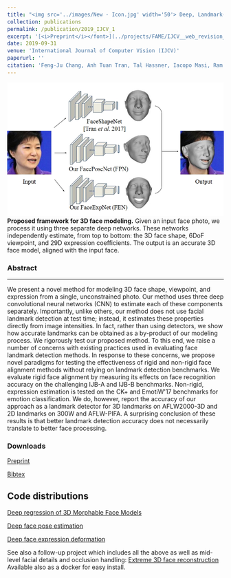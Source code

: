```yaml
---
title: "<img src='../images/New - Icon.jpg' width='50'> Deep, Landmark-Free FAME: Face Alignment, Modeling, and Expression Estimation"
collection: publications
permalink: /publication/2019_IJCV_1
excerpt: '[<i>Preprint</i></font>](../projects/FAME/IJCV__web_revision__FAME.pdf) '
date: 2019-09-31
venue: 'International Journal of Computer Vision (IJCV)'
paperurl: ''
citation: 'Feng-Ju Chang, Anh Tuan Tran, Tal Hassner, Iacopo Masi, Ram Nevatia, and Gerard Medioni. <i>Deep, Landmark-Free FAME: Face Alignment, Modeling, and Expression Estimation.</i> International Journal of Computer Vision (IJCV), Accepted for publication<br/>'
---
```


<img src='../projects/FAME/teaser.jpg'><br/>
<b>Proposed framework for 3D face modeling.</b> Given an input face photo, we process it using three separate deep networks. These networks independently estimate, from top to bottom: the 3D face shape, 6DoF viewpoint, and 29D expression coefficients. The output is an accurate 3D face model, aligned with the input face.


### Abstract
------
We present a novel method for modeling 3D face shape, viewpoint, and expression from a single, unconstrained photo. Our method uses three deep convolutional neural networks (CNN) to estimate each of these components separately. Importantly, unlike others, our method does not use facial landmark detection at test time; instead, it estimates these properties directly from image intensities. In fact, rather than using detectors, we show how accurate landmarks can be obtained as a by-product of our modeling process. We rigorously test our proposed method. To this end, we raise a number of concerns with existing practices used in evaluating face landmark detection methods. In response to these concerns, we propose novel paradigms for testing the effectiveness of rigid and non-rigid face alignment methods without relying on landmark detection benchmarks. We evaluate rigid face alignment by measuring its effects on face recognition accuracy on the challenging IJB-A and IJB-B benchmarks. Non-rigid, expression estimation is tested on the CK+ and EmotiW'17 benchmarks for emotion classification. We do, however, report the accuracy of our approach as a landmark detector for 3D landmarks on AFLW2000-3D and 2D landmarks on 300W and AFLW-PIFA. A surprising conclusion of these results is that better landmark detection accuracy does not necessarily translate to better face processing.


### Downloads

[Preprint](../projects/FAME/IJCV__web_revision__FAME.pdf)

[Bibtex](../projects/FAME/BibTeX.txt)

Code distributions
------
[Deep regression of 3D Morphable Face Models](https://github.com/anhttran/3dmm_cnn)

[Deep face pose estimation](https://github.com/fengju514/Face-Pose-Net)

[Deep face expression deformation](https://github.com/fengju514/Expression-Net)

See also a follow-up project which includes all the above as well as mid-level facial details and occlusion handling:
[Extreme 3D face reconstruction](https://github.com/anhttran/extreme_3d_faces) Available also as a docker for easy install.  
